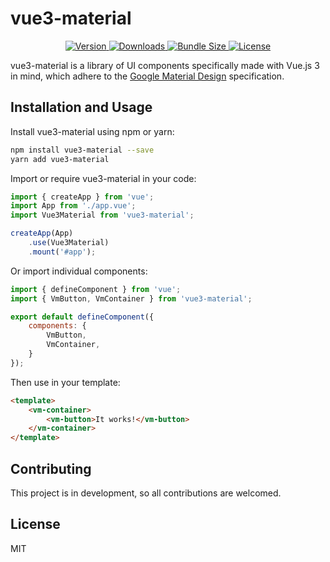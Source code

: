 # vue3-material

<p align="center">
    <a href="https://www.npmjs.com/package/vue3-material">
        <img src="https://img.shields.io/npm/v/vue3-material.svg" alt="Version">
    </a>
    <a href="https://www.npmjs.com/package/vue3-material">
        <img src="https://img.shields.io/npm/dt/vue3-material.svg" alt="Downloads">
    </a>
    <a href="https://www.npmjs.com/package/vue3-material">
        <img src="https://img.shields.io/bundlephobia/min/vue3-material.svg" alt="Bundle Size">
    </a>
    <a href="https://www.npmjs.com/package/vue3-material">
        <img src="https://img.shields.io/npm/l/vue3-material.svg" alt="License">
    </a>
</p>

vue3-material is a library of UI components specifically made with Vue.js 3 in mind, which adhere to the <a href="https://material.io/design">Google Material Design</a> specification.

## Installation and Usage

Install vue3-material using npm or yarn:

``` bash
npm install vue3-material --save
yarn add vue3-material
```

Import or require vue3-material in your code:

``` javascript
import { createApp } from 'vue';
import App from './app.vue';
import Vue3Material from 'vue3-material';

createApp(App)
    .use(Vue3Material)
    .mount('#app');
```

Or import individual components:

``` javascript
import { defineComponent } from 'vue';
import { VmButton, VmContainer } from 'vue3-material';

export default defineComponent({
    components: {
        VmButton,
        VmContainer,
    }
});
```

Then use in your template:

``` html
<template>
    <vm-container>
        <vm-button>It works!</vm-button>
    </vm-container>
</template>
```

## Contributing

This project is in development, so all contributions are welcomed.

## License

MIT
